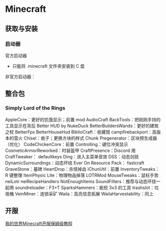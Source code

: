# Minecraft


## 获取与安装
### 启动器
官方启动器
* 只能将 .minecraft 文件夹安装到 C 盘

非官方启动器：

## 整合包
### Simply Lord of the Rings
AppleCore：更好的饥饿显示；前置 mod
AudioCraft
BackTools：把刚刚手持的工具显示在背后
Better HUD by NukeDuck
BetterBuildersWands：更好的建筑之杖
BetterFps
BetterHouseHud
BiblioCraft：收藏馆
campfirebackport：高版本的营火
Chisel：凿子；更换方块的样式
Chunk Pregenerator：区块预生成器（优化）
CodeChickenCore：前置
Controlling：键位冲突显示
CosmeticArmorReworked：时装盔甲
CraftPresence：Discord 用
CraftTweaker：
defaultkeys
Ding：进入主菜单音效
DSS：动态剑技
DynamicSurroundings：动态环绕
Ever On Resource Pack：
fastcraft
GraveStone：墓碑
HeartDrop：杀怪掉血
iChunUtil：前置
InventoryTweaks：R 键整理
ItemPhysic Lite：物理物品掉落
LOTRMod
MouseTweaks：鼠标手势
neiLotr
neiRecipeHandlers
NotEnoughItems
SoundFilters：推荐与动态环绕一起用
soundreloader：F3+T
SparksHammers：能挖 3x3 的工具
trashslot：垃圾桶
VeinMiner：连锁采矿
Waila：高亮信息拓展
WailaHarvestability：同上

## 开服
[我的世界Minecraft开服保姆级教程](https://zhuanlan.zhihu.com/p/335079845)

